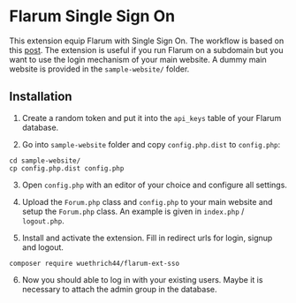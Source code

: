 # Flarum Single Sign On

This extension equip Flarum with Single Sign On. The workflow is based on this 
[post](https://discuss.flarum.org/d/2808-how-i-implemented-cross-authentication-with-flarum).
The extension is useful if you run Flarum on a subdomain but you want to use the login mechanism 
of your main website. A dummy main website is provided in the `sample-website/` folder.

## Installation

1. Create a random token and put it into the `api_keys` table of
your Flarum database.

2. Go into `sample-website` folder and copy `config.php.dist` to 
`config.php`:

```
cd sample-website/
cp config.php.dist config.php
```
3. Open `config.php` with an editor of your choice and configure all 
settings.

4. Upload the `Forum.php` class and `config.php` to your main website
and setup the `Forum.php` class. An example is given in `index.php` / `logout.php`.

5. Install and activate the extension. Fill in redirect urls for
login, signup and logout.
```
composer require wuethrich44/flarum-ext-sso
```
6. Now you should able to log in with your existing users. Maybe it is necessary to attach the
admin group in the database.
